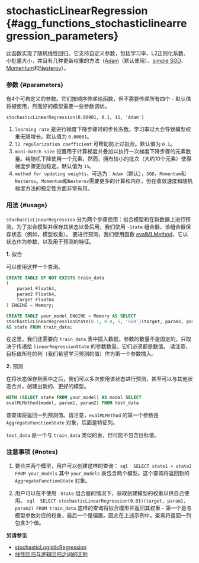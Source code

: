 
# stochasticLinearRegression {#agg_functions_stochasticlinearregression_parameters}

此函数实现了随机线性回归。它支持自定义参数，包括学习率、L2正则化系数、小批量大小，并且有几种更新权重的方法（[Adam](https://en.wikipedia.org/wiki/Stochastic_gradient_descent#Adam)（默认使用）、[simple SGD](https://en.wikipedia.org/wiki/Stochastic_gradient_descent)、[Momentum](https://en.wikipedia.org/wiki/Stochastic_gradient_descent#Momentum)和[Nesterov](https://mipt.ru/upload/medialibrary/d7e/41-91.pdf)）。

### 参数 {#parameters}

有4个可自定义的参数。它们按顺序传递给函数，但不需要传递所有四个 - 默认值将被使用，然而好的模型需要一些参数调优。

```text
stochasticLinearRegression(0.00001, 0.1, 15, 'Adam')
```

1.  `learning rate` 是进行梯度下降步骤时的步长系数。学习率过大会导致模型权重无限增长。默认值为 `0.00001`。
2.  `l2 regularization coefficient` 可帮助防止过拟合。默认值为 `0.1`。
3.  `mini-batch size` 设置用于计算梯度并叠加以执行一次梯度下降步骤的元素数量。纯随机下降使用一个元素，然而，拥有较小的批次（大约10个元素）使得梯度步骤更加稳定。默认值为 `15`。
4.  `method for updating weights`，可选为：`Adam`（默认），`SGD`，`Momentum`和`Nesterov`。`Momentum`和`Nesterov`需要更多的计算和内存，但在收敛速度和随机梯度方法的稳定性方面非常有用。

### 用法 {#usage}

`stochasticLinearRegression` 分为两个步骤使用：拟合模型和在新数据上进行预测。为了拟合模型并保存其状态以备后用，我们使用 `-State` 组合器，该组合器保存状态（例如，模型权重）。
要进行预测，我们使用函数 [evalMLMethod](/sql-reference/functions/machine-learning-functions#evalmlmethod)，它以状态作为参数，以及用于预测的特征。

<a name="stochasticlinearregression-usage-fitting"></a>

**1.** 拟合

可以使用这样一个查询。

```sql
CREATE TABLE IF NOT EXISTS train_data
(
    param1 Float64,
    param2 Float64,
    target Float64
) ENGINE = Memory;

CREATE TABLE your_model ENGINE = Memory AS SELECT
stochasticLinearRegressionState(0.1, 0.0, 5, 'SGD')(target, param1, param2)
AS state FROM train_data;
```

在这里，我们还需要向 `train_data` 表中插入数据。参数的数量不是固定的，只取决于传递给 `linearRegressionState` 的参数数量。它们必须都是数值。
请注意，目标值所在的列（我们希望学习预测的值）作为第一个参数插入。

**2.** 预测

在将状态保存到表中之后，我们可以多次使用该状态进行预测，甚至可以与其他状态合并，创建出新的、更好的模型。

```sql
WITH (SELECT state FROM your_model) AS model SELECT
evalMLMethod(model, param1, param2) FROM test_data
```

该查询将返回一列预测值。请注意，`evalMLMethod` 的第一个参数是 `AggregateFunctionState` 对象，后面是特征列。

`test_data` 是一个与 `train_data` 类似的表，但可能不包含目标值。

### 注意事项 {#notes}

1.  要合并两个模型，用户可以创建这样的查询：
    `sql  SELECT state1 + state2 FROM your_models`
    其中 `your_models` 表包含两个模型。这个查询将返回新的 `AggregateFunctionState` 对象。

2.  用户可以在不使用 `-State` 组合器的情况下，获取创建模型的权重以供自己使用。
    `sql  SELECT stochasticLinearRegression(0.01)(target, param1, param2) FROM train_data`
    这样的查询将拟合模型并返回其权重 - 第一个是与模型参数对应的权重，最后一个是偏置。因此在上述示例中，查询将返回一列包含3个值。

**另请参见**

- [stochasticLogisticRegression](/sql-reference/aggregate-functions/reference/stochasticlogisticregression)
- [线性回归与逻辑回归之间的区别](https://stackoverflow.com/questions/12146914/what-is-the-difference-between-linear-regression-and-logistic-regression)
